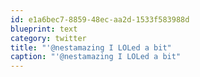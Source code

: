 ```yaml
---
id: e1a6bec7-8859-48ec-aa2d-1533f583988d
blueprint: text
category: twitter
title: "'@nestamazing I LOLed a bit"
caption: "'@nestamazing I LOLed a bit"
---
```

